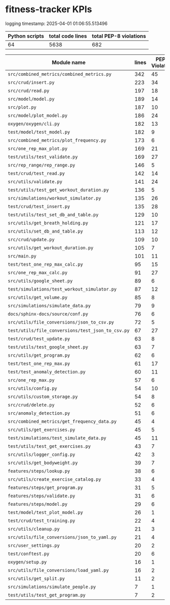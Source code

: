 # fitness-tracker KPIs

logging timestamp:
2025-04-01 01:06:55.513496

| Python scripts | total code lines | total PEP-8 violations |
| --- | --- | --- |
| 64| 5638 | 682 |

| Module name | lines | PEP-8 Violations |
| --- | --- | --- |
| `src/combined_metrics/combined_metrics.py` |        342 |                   45 |
| `src/crud/insert.py                      ` |        223 |                   34 |
| `src/crud/read.py                        ` |        197 |                   18 |
| `src/model/model.py                      ` |        189 |                   14 |
| `src/plot.py                             ` |        187 |                   10 |
| `src/model/plot_model.py                 ` |        186 |                   24 |
| `oxygen/oxygen/cli.py                    ` |        182 |                   13 |
| `test/model/test_model.py                ` |        182 |                    9 |
| `src/combined_metrics/plot_frequency.py  ` |        173 |                    6 |
| `src/one_rep_max_plot.py                 ` |        169 |                   21 |
| `test/utils/test_validate.py             ` |        169 |                   27 |
| `src/rep_range/rep_range.py              ` |        146 |                    5 |
| `test/crud/test_read.py                  ` |        142 |                   14 |
| `src/utils/validate.py                   ` |        141 |                   24 |
| `test/utils/test_get_workout_duration.py ` |        136 |                    5 |
| `src/simulations/workout_simulator.py    ` |        135 |                   26 |
| `test/crud/test_insert.py                ` |        135 |                   28 |
| `test/utils/test_set_db_and_table.py     ` |        129 |                   10 |
| `src/utils/get_breath_holding.py         ` |        121 |                   17 |
| `src/utils/set_db_and_table.py           ` |        113 |                   12 |
| `src/crud/update.py                      ` |        109 |                   10 |
| `src/utils/get_workout_duration.py       ` |        105 |                    7 |
| `src/main.py                             ` |        101 |                   11 |
| `test/test_one_rep_max_calc.py           ` |         95 |                   15 |
| `src/one_rep_max_calc.py                 ` |         91 |                   27 |
| `src/utils/google_sheet.py               ` |         89 |                    6 |
| `test/simulations/test_workout_simulator.py` |         87 |                   12 |
| `src/utils/get_volume.py                 ` |         85 |                    8 |
| `src/simulations/simulate_data.py        ` |         79 |                    9 |
| `docs/sphinx-docs/source/conf.py         ` |         76 |                    6 |
| `src/utils/file_conversions/json_to_csv.py` |         72 |                    5 |
| `test/utils/file_conversions/test_json_to_csv.py` |         67 |                   27 |
| `test/crud/test_update.py                ` |         63 |                    8 |
| `test/utils/test_google_sheet.py         ` |         63 |                    7 |
| `src/utils/get_program.py                ` |         62 |                    6 |
| `test/test_one_rep_max.py                ` |         61 |                   17 |
| `test/test_anomaly_detection.py          ` |         60 |                   11 |
| `src/one_rep_max.py                      ` |         57 |                    6 |
| `src/utils/config.py                     ` |         54 |                   10 |
| `src/utils/custom_storage.py             ` |         54 |                    8 |
| `src/crud/delete.py                      ` |         52 |                    6 |
| `src/anomaly_detection.py                ` |         51 |                    6 |
| `src/combined_metrics/get_frequency_data.py` |         45 |                    4 |
| `src/utils/get_exercises.py              ` |         45 |                    5 |
| `test/simulations/test_simulate_data.py  ` |         45 |                   11 |
| `test/utils/test_get_exercises.py        ` |         43 |                    7 |
| `src/utils/logger_config.py              ` |         42 |                    3 |
| `src/utils/get_bodyweight.py             ` |         39 |                    7 |
| `features/steps/lookup.py                ` |         38 |                    6 |
| `src/utils/create_exercise_catalog.py    ` |         33 |                    4 |
| `features/steps/get_program.py           ` |         31 |                    5 |
| `features/steps/validate.py              ` |         31 |                    6 |
| `features/steps/model.py                 ` |         29 |                    6 |
| `test/model/test_plot_model.py           ` |         26 |                    1 |
| `test/crud/test_training.py              ` |         22 |                    4 |
| `src/utils/cleanup.py                    ` |         21 |                    3 |
| `src/utils/file_conversions/json_to_yaml.py` |         21 |                    4 |
| `src/user_settings.py                    ` |         20 |                    2 |
| `test/conftest.py                        ` |         20 |                    6 |
| `oxygen/setup.py                         ` |         16 |                    1 |
| `src/utils/file_conversions/load_yaml.py ` |         16 |                    2 |
| `src/utils/get_split.py                  ` |         11 |                    2 |
| `src/simulations/simulate_people.py      ` |          7 |                    1 |
| `test/utils/test_get_program.py          ` |          7 |                    2 |

